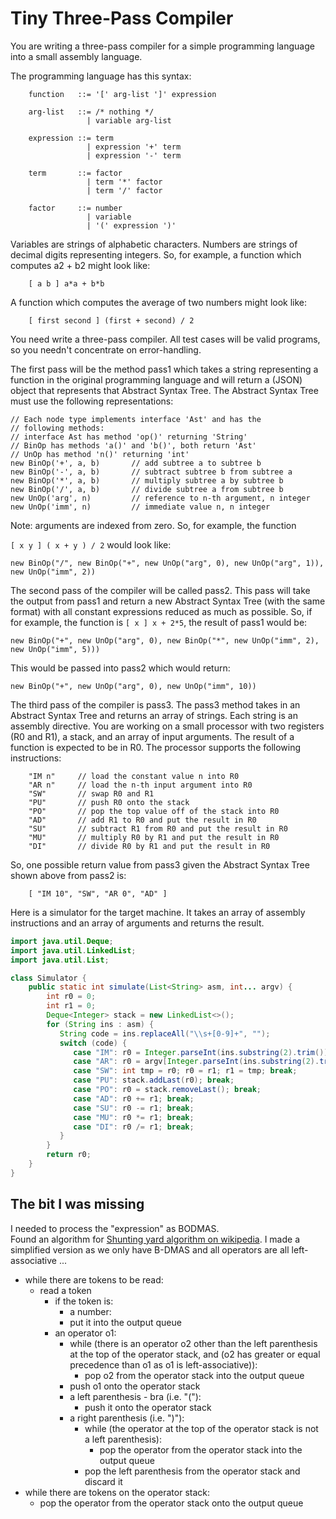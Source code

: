 # Tiny Three-Pass Compiler
You are writing a three-pass compiler for a simple programming language into a small assembly language.

The programming language has this syntax:
```
    function   ::= '[' arg-list ']' expression

    arg-list   ::= /* nothing */
                 | variable arg-list

    expression ::= term
                 | expression '+' term
                 | expression '-' term

    term       ::= factor
                 | term '*' factor
                 | term '/' factor

    factor     ::= number
                 | variable
                 | '(' expression ')'
```
Variables are strings of alphabetic characters. 
Numbers are strings of decimal digits representing integers. 
So, for example, a function which computes a2 + b2 might look like:
```
    [ a b ] a*a + b*b
```
A function which computes the average of two numbers might look like:
```
    [ first second ] (first + second) / 2
```
You need write a three-pass compiler. 
All test cases will be valid programs, so you needn't concentrate on error-handling.

The first pass will be the method pass1 
which takes a string representing a function in the original programming language and 
will return a (JSON) object that represents that Abstract Syntax Tree. 
The Abstract Syntax Tree must use the following representations:
```
// Each node type implements interface 'Ast' and has the
// following methods:
// interface Ast has method 'op()' returning 'String'
// BinOp has methods 'a()' and 'b()', both return 'Ast'
// UnOp has method 'n()' returning 'int'
new BinOp('+', a, b)       // add subtree a to subtree b
new BinOp('-', a, b)       // subtract subtree b from subtree a
new BinOp('*', a, b)       // multiply subtree a by subtree b
new BinOp('/', a, b)       // divide subtree a from subtree b
new UnOp('arg', n)         // reference to n-th argument, n integer
new UnOp('imm', n)         // immediate value n, n integer
```
Note: arguments are indexed from zero. So, for example, the function

`[ x y ] ( x + y ) / 2` would look like:
```
new BinOp("/", new BinOp("+", new UnOp("arg", 0), new UnOp("arg", 1)), new UnOp("imm", 2))
```
The second pass of the compiler will be called pass2. 
This pass will take the output from pass1 and 
return a new Abstract Syntax Tree (with the same format) 
with all constant expressions reduced as much as possible. 
So, if for example, the function is `[ x ] x + 2*5`, the result of pass1 would be:
```
new BinOp("+", new UnOp("arg", 0), new BinOp("*", new UnOp("imm", 2), new UnOp("imm", 5)))
```
This would be passed into pass2 which would return:
```
new BinOp("+", new UnOp("arg", 0), new UnOp("imm", 10))
```
The third pass of the compiler is pass3. 
The pass3 method takes in an Abstract Syntax Tree and returns an array of strings. 
Each string is an assembly directive. 
You are working on a small processor 
with two registers (R0 and R1), a stack, and an array of input arguments. 
The result of a function is expected to be in R0. 
The processor supports the following instructions:
```
    "IM n"     // load the constant value n into R0
    "AR n"     // load the n-th input argument into R0
    "SW"       // swap R0 and R1
    "PU"       // push R0 onto the stack
    "PO"       // pop the top value off of the stack into R0
    "AD"       // add R1 to R0 and put the result in R0
    "SU"       // subtract R1 from R0 and put the result in R0
    "MU"       // multiply R0 by R1 and put the result in R0
    "DI"       // divide R0 by R1 and put the result in R0
```
So, one possible return value from pass3 given the Abstract Syntax Tree shown above from pass2 is:
```
    [ "IM 10", "SW", "AR 0", "AD" ]
```
Here is a simulator for the target machine. 
It takes an array of assembly instructions and an array of arguments and returns the result.
```java
import java.util.Deque;
import java.util.LinkedList;
import java.util.List;

class Simulator {
    public static int simulate(List<String> asm, int... argv) {
        int r0 = 0;
        int r1 = 0;
        Deque<Integer> stack = new LinkedList<>();
        for (String ins : asm) {
           String code = ins.replaceAll("\\s+[0-9]+", "");
           switch (code) {
              case "IM": r0 = Integer.parseInt(ins.substring(2).trim()); break;
              case "AR": r0 = argv[Integer.parseInt(ins.substring(2).trim())]; break;
              case "SW": int tmp = r0; r0 = r1; r1 = tmp; break;
              case "PU": stack.addLast(r0); break;
              case "PO": r0 = stack.removeLast(); break;
              case "AD": r0 += r1; break;
              case "SU": r0 -= r1; break;
              case "MU": r0 *= r1; break;
              case "DI": r0 /= r1; break;
           }
        }
        return r0;
    }
}
```
## The bit I was missing

I needed to process the "expression" as BODMAS.  
Found an algorithm for [Shunting yard algorithm on wikipedia](https://en.wikipedia.org/wiki/Shunting_yard_algorithm).
I made a simplified version as we only have B-DMAS and all operators are all left-associative ...

* while there are tokens to be read:
  * read a token
    * if the token is:
      * a number:
      * put it into the output queue
    * an operator o1:
      * while (there is an operator o2 other than the left parenthesis at the top of the operator stack, and (o2 has greater or equal precedence than o1 as o1 is left-associative)):
        * pop o2 from the operator stack into the output queue
      * push o1 onto the operator stack
      * a left parenthesis - bra (i.e. "("):
        * push it onto the operator stack
      * a right parenthesis (i.e. ")"):
        * while (the operator at the top of the operator stack is not a left parenthesis):
          * pop the operator from the operator stack into the output queue
        * pop the left parenthesis from the operator stack and discard it
* while there are tokens on the operator stack:
  * pop the operator from the operator stack onto the output queue
